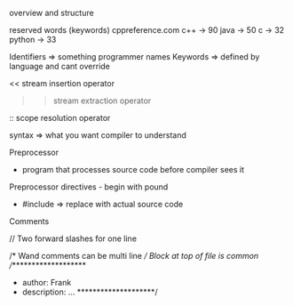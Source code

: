 overview and structure

reserved words (keywords) cppreference.com
c++ -> 90
java -> 50
c -> 32
python -> 33 

Identifiers => something programmer names 
Keywords => defined by language and cant override 

<< stream insertion operator 
>> stream extraction operator 

:: scope resolution operator 

syntax => what you want compiler to understand 

Preprocessor 
- program that processes source code before compiler sees it 

Preprocessor directives - begin with pound
- #include => replace with actual source code 

Comments

// Two forward slashes for one line 

/*
    Wand comments 
    can be multi line 
*/ 
Block at top of file is common 
/********************
* author: Frank
* description: ... 
********************/

